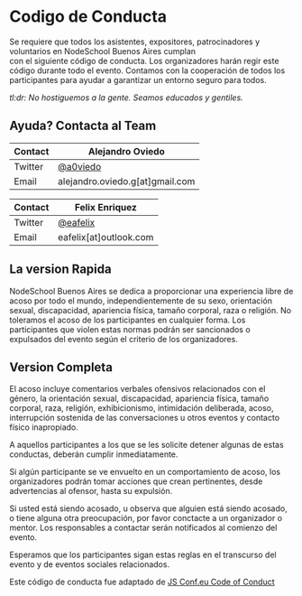 # Codigo de Conducta

Se requiere que todos los asistentes, expositores, patrocinadores y voluntarios en NodeSchool Buenos Aires cumplan  
con el siguiente código de conducta. Los organizadores harán regir este código durante todo el evento. 
Contamos con la cooperación de todos los participantes para ayudar a garantizar un entorno seguro para todos.

*tl:dr: No hostiguemos a la gente. Seamos educados y gentiles.*

## Ayuda? Contacta al Team

Contact | Alejandro Oviedo
--- | ---
Twitter | [@a0viedo](https://twitter.com/a0viedo)
Email |  alejandro.oviedo.g[at]gmail.com


Contact | Felix Enriquez
--- | ---
Twitter | [@eafelix](https://twitter.com/eafelix)
Email | eafelix[at]outlook.com

## La version Rapida

NodeSchool Buenos Aires se dedica a proporcionar una experiencia libre de acoso por 
todo el mundo, independientemente de su sexo, orientación sexual, discapacidad, apariencia física, tamaño corporal, 
raza o religión. No toleramos el acoso de los participantes en cualquier forma. Los 
participantes que violen estas normas podrán ser sancionados o expulsados del evento según el 
criterio de los organizadores.

## Version Completa

El acoso incluye comentarios verbales ofensivos relacionados con el género, la orientación sexual, 
discapacidad, apariencia física, tamaño corporal, raza, religión, exhibicionismo, intimidación deliberada, acoso, 
interrupción sostenida de las conversaciones u otros eventos y contacto físico inapropiado.

A aquellos participantes a los que se les solicite detener algunas de estas conductas, deberán cumplir inmediatamente.

Si algún participante se ve envuelto en un comportamiento de acoso, los organizadores podrán tomar acciones que crean pertinentes,
desde advertencias al ofensor, hasta su expulsión.

Si usted está siendo acosado, u observa que alguien está siendo acosado, o tiene alguna 
otra preocupación, por favor conctacte a un organizador o mentor. Los responsables a contactar serán notificados 
al comienzo del evento.

Esperamos que los participantes sigan estas reglas en el transcurso del evento y de eventos sociales relacionados.

Este código de conducta fue adaptado de [JS Conf.eu Code of Conduct]( http://2014.jsconf.eu/code-of-conduct.html)
